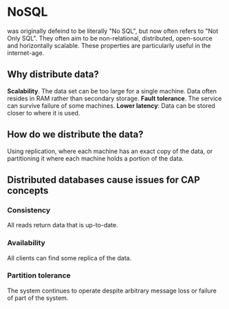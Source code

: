 # NoSQL
was originally defeind to be literally "No SQL", but now often refers to "Not Only SQL". They often aim to be non-relational, distributed, open-source and horizontally scalable. These properties are particularly useful in the internet-age.

## Why distribute data?
**Scalability**. The data set can be too large for a single machine. Data often resides in RAM rather than secondary storage.
**Fault tolerance**. The service can survive failure of some machines.
**Lower latency**: Data can be stored closer to where it is used.

## How do we distribute the data?
Using replication, where each machine has an exact copy of the data, or partitioning it where each machine holds a portion of the data. 

## Distributed databases cause issues for CAP concepts

### Consistency
All reads return data that is up-to-date.

### Availability
All clients can find some replica of the data.

### Partition tolerance
The system continues to operate despite arbitrary message loss or failure of part of the system.